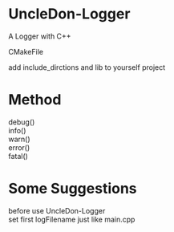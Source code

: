 # UncleDon-Logger
A Logger with C++  

CMakeFile  

add include_dirctions and lib to yourself project  
# Method  
debug()  
info()  
warn()  
error()  
fatal()  
  
# Some Suggestions
before use UncleDon-Logger  
set first logFilename just like main.cpp
